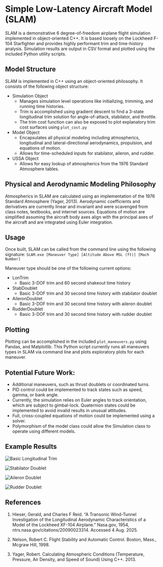 # Simple Low-Latency Aircraft Model (SLAM)
SLAM is a demonstrative 6 degree-of-freedom airplane flight simulation implemented in object-oriented C++. It is based loosely on the Lockheed F-104 Starfighter and provides highly performant trim and time-history analysis. Simulation results are output in CSV format and plotted using the included Python utility scripts.

## Model Structure
SLAM is implemented in C++ using an object-oriented philosophy. It consists of the following object structure:
- Simulation Object 
  - Manages simulation level operations like initializing, trimming, and running time histories.
  - Trim is accomplished using gradient descent to find a 3-state longitudinal trim solution for angle-of-attack, stabilator, and throttle.
  - The trim cost function can also be exposed to plot explanatory trim cost surfaces using `plot_cost.py`
- Model Object
  - Encapsulates all physical modeling including atmospherics, longitudinal and lateral-directional aerodynamics, propulsion, and equations of motion.
  - Allows for time-scheduled inputs for stabilator, aileron, and rudder.
- USSA Object
  - Allows for easy lookup of atmospherics from the 1976 Standard Atmosphere tables.

## Physical and Aerodynamic Modeling Philosophy
Atmospherics in SLAM are calculated using an implementation of the 1976 Standard Atmosphere (Yager, 2013). Aerodynamic coefficients and derivatives are currently linear and invariant and were scavenged from class notes, textbooks, and internet sources. 
Equations of motion are simplified assuming the aircraft body axes align with the principal axes of the aircraft and are integrated using Euler integration.

## Usage
Once built, SLAM can be called from the command line using the following signature:
`SLAM.exe [Maneuver Type] [Altitude Above MSL (ft)] [Mach Number]`

Maneuver type should be one of the following current options:
- LonTrim
  - Basic 3-DOF trim and 60 second shakeout time history
- StabDoublet
  - Basic 3-DOF trim and 30 second time history with stabilator doublet
- AileronDoublet
  - Basic 3-DOF trim and 30 second time history with aileron doublet
- RudderDoublet
  - Basic 3-DOF trim and 30 second time history with rudder doublet

## Plotting
Plotting can be accomplished in the included `plot_maneuvers.py` using Pandas, and Matplotlib. This Python script currently runs all maneuvers types in SLAM via command line and plots exploratory plots for each maneuver. 

## Potential Future Work:
- Additional maneuvers, such as thrust doublets or coordinated turns.
- PID control could be implemented to track states such as speed, gamma, or bank angle.
- Currently, the simulation relies on Euler angles to track orientation, which are subject to gimbal-lock. Quaternion states could be implemented to avoid invalid results in unusual attitudes. 
- Full, cross-coupled equations of motion could be implemented using a solver.
- Polymorphism of the model class could allow the Simulation class to operate using different models.

## Example Results
![Basic Longitudinal Trim](https://github.com/goblegrayson/SLAM/blob/main/output_files/LonTrim_Plot.png?raw=true)

![Stabilator Doublet](https://github.com/goblegrayson/SLAM/blob/main/output_files/StabDoublet_Plot.png?raw=true)

![Aileron Doublet](https://github.com/goblegrayson/SLAM/blob/main/output_files/AileronDoublet_Plot.png?raw=true)

![Rudder Doublet](https://github.com/goblegrayson/SLAM/blob/main/output_files/RudderDoublet_Plot.png?raw=true)

## References
1. Hieser, Gerald, and Charles F Reid. “A Transonic Wind-Tunnel Investigation of the Longitudinal Aerodynamic Characteristics of a Model of the Lockheed XF-104 Airplane.” Nasa.gov, 1954, ntrs.nasa.gov/citations/20090023314. Accessed 4 Aug. 2025.

2. Nelson, Robert C. Flight Stability and Automatic Control. Boston, Mass., Mcgraw Hill, 1998.

3. Yager, Robert. Calculating Atmospheric Conditions (Temperature, Pressure, Air Density, and Speed of Sound) Using C++. 2013.
